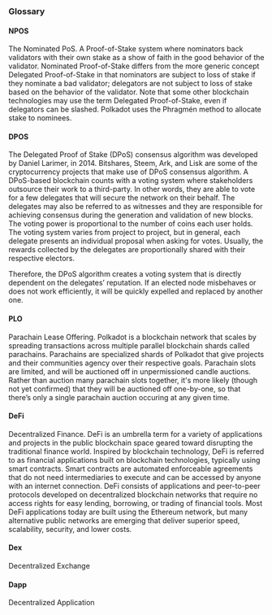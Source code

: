 ### Glossary

#### NPOS
The Nominated PoS. A Proof-of-Stake system where nominators back validators with their own stake as a show of faith in the good behavior of the validator. Nominated Proof-of-Stake differs from the more generic concept Delegated Proof-of-Stake in that nominators are subject to loss of stake if they nominate a bad validator; delegators are not subject to loss of stake based on the behavior of the validator. Note that some other blockchain technologies may use the term Delegated Proof-of-Stake, even if delegators can be slashed. Polkadot uses the Phragmén method to allocate stake to nominees.

#### DPOS
The Delegated Proof of Stake (DPoS) consensus algorithm was developed by Daniel Larimer, in 2014. Bitshares, Steem, Ark, and Lisk are some of the cryptocurrency projects that make use of DPoS consensus algorithm.
A DPoS-based blockchain counts with a voting system where stakeholders outsource their work to a third-party. In other words, they are able to vote for a few delegates that will secure the network on their behalf. The delegates may also be referred to as witnesses and they are responsible for achieving consensus during the generation and validation of new blocks. The voting power is proportional to the number of coins each user holds. The voting system varies from project to project, but in general, each delegate presents an individual proposal when asking for votes. Usually, the rewards collected by the delegates are proportionally shared with their respective electors.

Therefore, the DPoS algorithm creates a voting system that is directly dependent on the delegates’ reputation. If an elected node misbehaves or does not work efficiently, it will be quickly expelled and replaced by another one.

#### PLO
Parachain Lease Offering. Polkadot is a blockchain network that scales by spreading transactions across multiple parallel blockchain shards called parachains. Parachains are specialized shards of Polkadot that give projects and their communities agency over their respective goals. Parachain slots are limited, and will be auctioned off in unpermissioned candle auctions. Rather than auction many parachain slots together, it's more likely (though not yet confirmed) that they will be auctioned off one-by-one, so that there’s only a single parachain auction occuring at any given time.

#### DeFi
Decentralized Finance. DeFi is an umbrella term for a variety of applications and projects in the public blockchain space geared toward disrupting the traditional finance world. Inspired by blockchain technology, DeFi is referred to as financial applications built on blockchain technologies, typically using smart contracts. Smart contracts are automated enforceable agreements that do not need intermediaries to execute and can be accessed by anyone with an internet connection.
DeFi consists of applications and peer-to-peer protocols developed on decentralized blockchain networks that require no access rights for easy lending, borrowing, or trading of financial tools. Most DeFi applications today are built using the Ethereum network, but many alternative public networks are emerging that deliver superior speed, scalability, security, and lower costs.

#### Dex
Decentralized Exchange

#### Dapp
Decentralized Application

